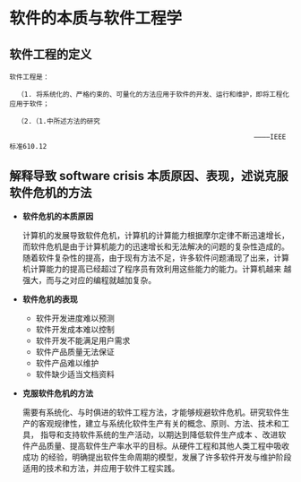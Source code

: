 
# 软件的本质与软件工程学


## 软件工程的定义

    软件工程是：

      （1. 将系统化的、严格约束的、可量化的方法应用于软件的开发、运行和维护，即将工程化应用于软件；
  
      （2.（1.中所述方法的研究
  
                                                                 ————IEEE标准610.12
                                                                


## 解释导致 software crisis 本质原因、表现，述说克服软件危机的方法

   * **软件危机的本质原因**
   
        计算机的发展导致软件危机，计算机的计算能力根据摩尔定律不断迅速增长，而软件危机是由于计算机能力的迅速增长和无法解决的问题的复杂性造成的。
        随着软件复杂性的提高，由于现有方法不足，许多软件问题涌现了出来，计算机计算能力的提高已经超过了程序员有效利用这些能力的能力。计算机越来
        越强大，而与之对应的编程就越加复杂。
        
        
   * **软件危机的表现**
   
        + 软件开发进度难以预测
        + 软件开发成本难以控制
        + 软件开发不能满足用户需求
        + 软件产品质量无法保证
        + 软件产品难以维护
        + 软件缺少适当文档资料
        
        
   * **克服软件危机的方法**
   
        需要有系统化、与时俱进的软件工程方法，才能够规避软件危机。研究软件生产的客观规律性，建立与系统化软件生产有关的概念、原则、方法、技术和工具，         指导和支持软件系统的生产活动，以期达到降低软件生产成本 、改进软件产品质量、提高软件生产率水平的目标。从硬件工程和其他人类工程中吸收成功             的经验，明确提出软件生命周期的模型，发展了许多软件开发与维护阶段适用的技术和方法，并应用于软件工程实践。
   
            
            

    
